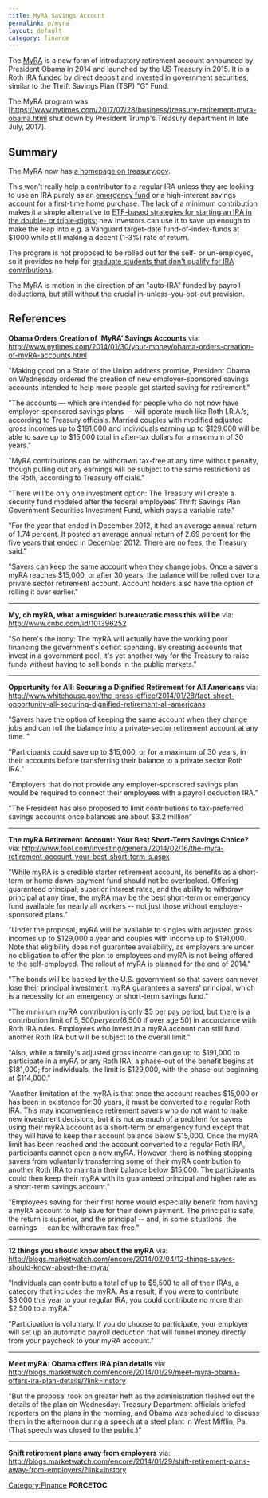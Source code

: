 ```yaml
---
title: MyRA Savings Account
permalink: p/myra
layout: default
category: finance
---
```


The [MyRA](http://en.wikipedia.org/wiki/MyRA) is a new form of introductory retirement account announced by President Obama in 2014 and launched by the US Treasury in 2015. It is a Roth IRA funded by direct deposit and invested in government securities, similar to the Thrift Savings Plan (TSP) "G" Fund.

The MyRA program was [https://www.nytimes.com/2017/07/28/business/treasury-retirement-myra-obama.html shut down by President Trump's Treasury department in late July, 2017].

Summary
-------

The MyRA now has [a homepage on treasury.gov](https://myra.treasury.gov/).

This won't really help a contributor to a regular IRA unless they are looking to use an IRA purely as an [emergency fund](http://www.andhigherstill.com/2013/05/emergency-funds.html) or a high-interest savings account for a first-time home purchase. The lack of a minimum contribution makes it a simple alternative to [ETF-based strategies for starting an IRA in the double- or triple-digits](http://www.andhigherstill.com/2013/04/investing-with-100.html); new investors can use it to save up enough to make the leap into e.g. a Vanguard target-date fund-of-index-funds at $1000 while still making a decent (1-3%) rate of return.

The program is not proposed to be rolled out for the self- or un-employed, so it provides no help for [graduate students that don't qualify for IRA contributions](http://www.andhigherstill.com/2013/04/graduate-students-roth-iras-and-529.html).

The MyRA is motion in the direction of an "auto-IRA" funded by payroll deductions, but still without the crucial in-unless-you-opt-out provision.

References
----------

**Obama Orders Creation of ‘MyRA’ Savings Accounts**
via: <http://www.nytimes.com/2014/01/30/your-money/obama-orders-creation-of-myRA-accounts.html>

"Making good on a State of the Union address promise, President Obama on Wednesday ordered the creation of new employer-sponsored savings accounts intended to help more people get started saving for retirement."

"The accounts — which are intended for people who do not now have employer-sponsored savings plans — will operate much like Roth I.R.A.’s, according to Treasury officials. Married couples with modified adjusted gross incomes up to $191,000 and individuals earning up to $129,000 will be able to save up to $15,000 total in after-tax dollars for a maximum of 30 years."

"MyRA contributions can be withdrawn tax-free at any time without penalty, though pulling out any earnings will be subject to the same restrictions as the Roth, according to Treasury officials."

"There will be only one investment option: The Treasury will create a security fund modeled after the federal employees’ Thrift Savings Plan Government Securities Investment Fund, which pays a variable rate."

"For the year that ended in December 2012, it had an average annual return of 1.74 percent. It posted an average annual return of 2.69 percent for the five years that ended in December 2012. There are no fees, the Treasury said."

"Savers can keep the same account when they change jobs. Once a saver’s myRA reaches $15,000, or after 30 years, the balance will be rolled over to a private sector retirement account. Account holders also have the option of rolling it over earlier."

------------------------------------------------------------------------

**My, oh myRA, what a misguided bureaucratic mess this will be**
via: <http://www.cnbc.com/id/101396252>

"So here's the irony: The myRA will actually have the working poor financing the government's deficit spending. By creating accounts that invest in a government pool, it's yet another way for the Treasury to raise funds without having to sell bonds in the public markets."

------------------------------------------------------------------------

**Opportunity for All: Securing a Dignified Retirement for All Americans**
via: <http://www.whitehouse.gov/the-press-office/2014/01/28/fact-sheet-opportunity-all-securing-dignified-retirement-all-americans>

"Savers have the option of keeping the same account when they change jobs and can roll the balance into a private-sector retirement account at any time. "

"Participants could save up to $15,000, or for a maximum of 30 years, in their accounts before transferring their balance to a private sector Roth IRA."

"Employers that do not provide any employer-sponsored savings plan would be required to connect their employees with a payroll deduction IRA."

"The President has also proposed to limit contributions to tax-preferred savings accounts once balances are about $3.2 million"

------------------------------------------------------------------------

**The myRA Retirement Account: Your Best Short-Term Savings Choice?**
via: <http://www.fool.com/investing/general/2014/02/16/the-myra-retirement-account-your-best-short-term-s.aspx>

"While myRA is a credible starter retirement account, its benefits as a short-term or home down-payment fund should not be overlooked. Offering guaranteed principal, superior interest rates, and the ability to withdraw principal at any time, the myRA may be the best short-term or emergency fund available for nearly all workers -- not just those without employer-sponsored plans."

"Under the proposal, myRA will be available to singles with adjusted gross incomes up to $129,000 a year and couples with income up to $191,000. Note that eligibility does not guarantee availability, as employers are under no obligation to offer the plan to employees and myRA is not being offered to the self-employed. The rollout of myRA is planned for the end of 2014."

"The bonds will be backed by the U.S. government so that savers can never lose their principal investment. myRA guarantees a savers' principal, which is a necessity for an emergency or short-term savings fund."

"The minimum myRA contribution is only $5 per pay period, but there is a contribution limit of $5,500 per year ($6,500 if over age 50) in accordance with Roth IRA rules. Employees who invest in a myRA account can still fund another Roth IRA but will be subject to the overall limit."

"Also, while a family's adjusted gross income can go up to $191,000 to participate in a myRA or any Roth IRA, a phase-out of the benefit begins at $181,000; for individuals, the limit is $129,000, with the phase-out beginning at $114,000."

"Another limitation of the myRA is that once the account reaches $15,000 or has been in existence for 30 years, it must be converted to a regular Roth IRA. This may inconvenience retirement savers who do not want to make new investment decisions, but it is not as much of a problem for savers using their myRA account as a short-term or emergency fund except that they will have to keep their account balance below $15,000. Once the myRA limit has been reached and the account converted to a regular Roth IRA, participants cannot open a new myRA. However, there is nothing stopping savers from voluntarily transferring some of their myRA contribution to another Roth IRA to maintain their balance below $15,000. The participants could then keep their myRA with its guaranteed principal and higher rate as a short-term savings account."

"Employees saving for their first home would especially benefit from having a myRA account to help save for their down payment. The principal is safe, the return is superior, and the principal -- and, in some situations, the earnings -- can be withdrawn tax-free."

------------------------------------------------------------------------

**12 things you should know about the myRA**
via: <http://blogs.marketwatch.com/encore/2014/02/04/12-things-savers-should-know-about-the-myra/>

"Individuals can contribute a total of up to $5,500 to all of their IRAs, a category that includes the myRA. As a result, if you were to contribute $3,000 this year to your regular IRA, you could contribute no more than $2,500 to a myRA."

"Participation is voluntary. If you do choose to participate, your employer will set up an automatic payroll deduction that will funnel money directly from your paycheck to your myRA account."

------------------------------------------------------------------------

**Meet myRA: Obama offers IRA plan details**
via: <http://blogs.marketwatch.com/encore/2014/01/29/meet-myra-obama-offers-ira-plan-details/?link=instory>

"But the proposal took on greater heft as the administration fleshed out the details of the plan on Wednesday: Treasury Department officials briefed reporters on the plans in the morning, and Obama was scheduled to discuss them in the afternoon during a speech at a steel plant in West Mifflin, Pa. (That speech was closed to the public.)"

------------------------------------------------------------------------

**Shift retirement plans away from employers**
via: <http://blogs.marketwatch.com/encore/2014/01/29/shift-retirement-plans-away-from-employers/?link=instory>

[Category:Finance](/Category:Finance "wikilink") __FORCETOC__

